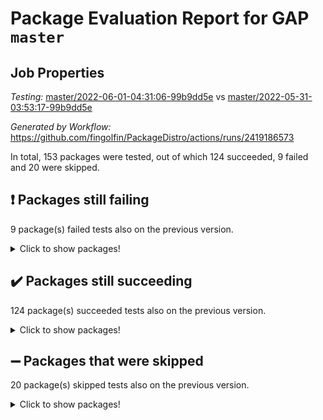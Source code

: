 # Package Evaluation Report for GAP `master`

## Job Properties

*Testing:* [master/2022-06-01-04:31:06-99b9dd5e](https://github.com/fingolfin/PackageDistro/blob/data/reports/master/2022-06-01-04:31:06-99b9dd5e) vs [master/2022-05-31-03:53:17-99b9dd5e](https://github.com/fingolfin/PackageDistro/blob/data/reports/master/2022-05-31-03:53:17-99b9dd5e)

*Generated by Workflow:* https://github.com/fingolfin/PackageDistro/actions/runs/2419186573

In total, 153 packages were tested, out of which 124 succeeded, 9 failed and 20 were skipped.

## :exclamation: Packages still failing

9 package(s) failed tests also on the previous version.
<details><summary>Click to show packages!</summary>

- fining 1.4.1 [(failure)](https://github.com/fingolfin/PackageDistro/runs/6682684345?check_suite_focus=true)
- francy 1.2.4 [(failure)](https://github.com/fingolfin/PackageDistro/runs/6682684675?check_suite_focus=true)
- hap 1.39 [(failure)](https://github.com/fingolfin/PackageDistro/runs/6682685156?check_suite_focus=true)
- normalizinterface 1.3.2 [(failure)](https://github.com/fingolfin/PackageDistro/runs/6682687266?check_suite_focus=true)
- packagemanager 1.2 [(failure)](https://github.com/fingolfin/PackageDistro/runs/6682687523?check_suite_focus=true)
- rcwa 4.6.4 [(failure)](https://github.com/fingolfin/PackageDistro/runs/6682687998?check_suite_focus=true)
- recog 1.3.2 [(failure)](https://github.com/fingolfin/PackageDistro/runs/6682688096?check_suite_focus=true)
- semigroups 4.0.0 [(failure)](https://github.com/fingolfin/PackageDistro/runs/6682688339?check_suite_focus=true)
- ugaly 4.0.2 [(failure)](https://github.com/fingolfin/PackageDistro/runs/6682689126?check_suite_focus=true)
</details>

## :heavy_check_mark: Packages still succeeding

124 package(s) succeeded tests also on the previous version.
<details><summary>Click to show packages!</summary>

- ace 5.4 [(success)](https://github.com/fingolfin/PackageDistro/runs/6682682834?check_suite_focus=true)
- aclib 1.3.2 [(success)](https://github.com/fingolfin/PackageDistro/runs/6682682870?check_suite_focus=true)
- agt 0.2 [(success)](https://github.com/fingolfin/PackageDistro/runs/6682682913?check_suite_focus=true)
- alnuth 3.2.1 [(success)](https://github.com/fingolfin/PackageDistro/runs/6682682952?check_suite_focus=true)
- anupq 3.2.6 [(success)](https://github.com/fingolfin/PackageDistro/runs/6682682994?check_suite_focus=true)
- atlasrep 2.1.2 [(success)](https://github.com/fingolfin/PackageDistro/runs/6682683022?check_suite_focus=true)
- autodoc 2022.03.10 [(success)](https://github.com/fingolfin/PackageDistro/runs/6682683049?check_suite_focus=true)
- automata 1.15 [(success)](https://github.com/fingolfin/PackageDistro/runs/6682683100?check_suite_focus=true)
- automgrp 1.3.2 [(success)](https://github.com/fingolfin/PackageDistro/runs/6682683139?check_suite_focus=true)
- autpgrp 1.10.2 [(success)](https://github.com/fingolfin/PackageDistro/runs/6682683174?check_suite_focus=true)
- cap 2022.05-08 [(success)](https://github.com/fingolfin/PackageDistro/runs/6682683214?check_suite_focus=true)
- caratinterface 2.3.3 [(success)](https://github.com/fingolfin/PackageDistro/runs/6682683252?check_suite_focus=true)
- cddinterface 2020.06.24 [(success)](https://github.com/fingolfin/PackageDistro/runs/6682683285?check_suite_focus=true)
- circle 1.6.5 [(success)](https://github.com/fingolfin/PackageDistro/runs/6682683331?check_suite_focus=true)
- classicpres 1.22 [(success)](https://github.com/fingolfin/PackageDistro/runs/6682683366?check_suite_focus=true)
- cohomolo 1.6.10 [(success)](https://github.com/fingolfin/PackageDistro/runs/6682683399?check_suite_focus=true)
- congruence 1.2.4 [(success)](https://github.com/fingolfin/PackageDistro/runs/6682683439?check_suite_focus=true)
- corelg 1.56 [(success)](https://github.com/fingolfin/PackageDistro/runs/6682683477?check_suite_focus=true)
- crime 1.6 [(success)](https://github.com/fingolfin/PackageDistro/runs/6682683524?check_suite_focus=true)
- crisp 1.4.5 [(success)](https://github.com/fingolfin/PackageDistro/runs/6682683573?check_suite_focus=true)
- crypting 0.10 [(success)](https://github.com/fingolfin/PackageDistro/runs/6682683610?check_suite_focus=true)
- cryst 4.1.24 [(success)](https://github.com/fingolfin/PackageDistro/runs/6682683645?check_suite_focus=true)
- crystcat 1.1.9 [(success)](https://github.com/fingolfin/PackageDistro/runs/6682683687?check_suite_focus=true)
- ctbllib 1.3.4 [(success)](https://github.com/fingolfin/PackageDistro/runs/6682683738?check_suite_focus=true)
- cubefree 1.19 [(success)](https://github.com/fingolfin/PackageDistro/runs/6682683782?check_suite_focus=true)
- curlinterface 2.2.2 [(success)](https://github.com/fingolfin/PackageDistro/runs/6682683826?check_suite_focus=true)
- cvec 2.7.5 [(success)](https://github.com/fingolfin/PackageDistro/runs/6682683855?check_suite_focus=true)
- datastructures 0.2.7 [(success)](https://github.com/fingolfin/PackageDistro/runs/6682683907?check_suite_focus=true)
- deepthought 1.0.5 [(success)](https://github.com/fingolfin/PackageDistro/runs/6682683943?check_suite_focus=true)
- design 1.7 [(success)](https://github.com/fingolfin/PackageDistro/runs/6682683987?check_suite_focus=true)
- difsets 2.3.1 [(success)](https://github.com/fingolfin/PackageDistro/runs/6682684050?check_suite_focus=true)
- digraphs 1.5.3 [(success)](https://github.com/fingolfin/PackageDistro/runs/6682684101?check_suite_focus=true)
- edim 1.3.5 [(success)](https://github.com/fingolfin/PackageDistro/runs/6682684157?check_suite_focus=true)
- example 4.3.1 [(success)](https://github.com/fingolfin/PackageDistro/runs/6682684201?check_suite_focus=true)
- factint 1.6.3 [(success)](https://github.com/fingolfin/PackageDistro/runs/6682684232?check_suite_focus=true)
- ferret 1.0.7 [(success)](https://github.com/fingolfin/PackageDistro/runs/6682684273?check_suite_focus=true)
- fga 1.4.0 [(success)](https://github.com/fingolfin/PackageDistro/runs/6682684310?check_suite_focus=true)
- float 1.0.3 [(success)](https://github.com/fingolfin/PackageDistro/runs/6682684388?check_suite_focus=true)
- format 1.4.3 [(success)](https://github.com/fingolfin/PackageDistro/runs/6682684443?check_suite_focus=true)
- forms 1.2.7 [(success)](https://github.com/fingolfin/PackageDistro/runs/6682684483?check_suite_focus=true)
- fplsa 1.2.5 [(success)](https://github.com/fingolfin/PackageDistro/runs/6682684536?check_suite_focus=true)
- fr 2.4.8 [(success)](https://github.com/fingolfin/PackageDistro/runs/6682684580?check_suite_focus=true)
- fwtree 1.3 [(success)](https://github.com/fingolfin/PackageDistro/runs/6682684720?check_suite_focus=true)
- gbnp 1.0.5 [(success)](https://github.com/fingolfin/PackageDistro/runs/6682684756?check_suite_focus=true)
- generalizedmorphismsforcap 2022.05-01 [(success)](https://github.com/fingolfin/PackageDistro/runs/6682684804?check_suite_focus=true)
- genss 1.6.6 [(success)](https://github.com/fingolfin/PackageDistro/runs/6682684841?check_suite_focus=true)
- gradedringforhomalg 2022.03-01 [(success)](https://github.com/fingolfin/PackageDistro/runs/6682684886?check_suite_focus=true)
- grape 4.8.5 [(success)](https://github.com/fingolfin/PackageDistro/runs/6682684926?check_suite_focus=true)
- groupoids 1.69 [(success)](https://github.com/fingolfin/PackageDistro/runs/6682684985?check_suite_focus=true)
- grpconst 2.6.2 [(success)](https://github.com/fingolfin/PackageDistro/runs/6682685036?check_suite_focus=true)
- guarana 0.96.3 [(success)](https://github.com/fingolfin/PackageDistro/runs/6682685078?check_suite_focus=true)
- guava 3.16 [(success)](https://github.com/fingolfin/PackageDistro/runs/6682685119?check_suite_focus=true)
- hapcryst 0.1.14 [(success)](https://github.com/fingolfin/PackageDistro/runs/6682685219?check_suite_focus=true)
- hecke 1.5.3 [(success)](https://github.com/fingolfin/PackageDistro/runs/6682685291?check_suite_focus=true)
- help 3.5 [(success)](https://github.com/fingolfin/PackageDistro/runs/6682685382?check_suite_focus=true)
- idrel 2.43 [(success)](https://github.com/fingolfin/PackageDistro/runs/6682685469?check_suite_focus=true)
- images 1.3.1 [(success)](https://github.com/fingolfin/PackageDistro/runs/6682685542?check_suite_focus=true)
- intpic 0.2.4 [(success)](https://github.com/fingolfin/PackageDistro/runs/6682685635?check_suite_focus=true)
- io 4.7.2 [(success)](https://github.com/fingolfin/PackageDistro/runs/6682685729?check_suite_focus=true)
- irredsol 1.4.3 [(success)](https://github.com/fingolfin/PackageDistro/runs/6682685819?check_suite_focus=true)
- json 2.1.0 [(success)](https://github.com/fingolfin/PackageDistro/runs/6682685901?check_suite_focus=true)
- jupyterkernel 1.4.1 [(success)](https://github.com/fingolfin/PackageDistro/runs/6682685986?check_suite_focus=true)
- jupyterviz 1.5.1 [(success)](https://github.com/fingolfin/PackageDistro/runs/6682686062?check_suite_focus=true)
- kan 1.34 [(success)](https://github.com/fingolfin/PackageDistro/runs/6682686136?check_suite_focus=true)
- kbmag 1.5.9 [(success)](https://github.com/fingolfin/PackageDistro/runs/6682686197?check_suite_focus=true)
- laguna 3.9.5 [(success)](https://github.com/fingolfin/PackageDistro/runs/6682686263?check_suite_focus=true)
- liealgdb 2.2.1 [(success)](https://github.com/fingolfin/PackageDistro/runs/6682686326?check_suite_focus=true)
- liepring 2.6 [(success)](https://github.com/fingolfin/PackageDistro/runs/6682686377?check_suite_focus=true)
- liering 2.4.2 [(success)](https://github.com/fingolfin/PackageDistro/runs/6682686453?check_suite_focus=true)
- linearalgebraforcap 2022.05-04 [(success)](https://github.com/fingolfin/PackageDistro/runs/6682686516?check_suite_focus=true)
- loops 3.4.1 [(success)](https://github.com/fingolfin/PackageDistro/runs/6682686571?check_suite_focus=true)
- lpres 1.0.3 [(success)](https://github.com/fingolfin/PackageDistro/runs/6682686636?check_suite_focus=true)
- majoranaalgebras 1.4 [(success)](https://github.com/fingolfin/PackageDistro/runs/6682686699?check_suite_focus=true)
- mapclass 1.4.5 [(success)](https://github.com/fingolfin/PackageDistro/runs/6682686760?check_suite_focus=true)
- matgrp 0.64 [(success)](https://github.com/fingolfin/PackageDistro/runs/6682686835?check_suite_focus=true)
- modisom 2.5.2 [(success)](https://github.com/fingolfin/PackageDistro/runs/6682686910?check_suite_focus=true)
- modulepresentationsforcap 2022.05-03 [(success)](https://github.com/fingolfin/PackageDistro/runs/6682686968?check_suite_focus=true)
- monoidalcategories 2022.05-05 [(success)](https://github.com/fingolfin/PackageDistro/runs/6682687016?check_suite_focus=true)
- nconvex 2020.11-04 [(success)](https://github.com/fingolfin/PackageDistro/runs/6682687083?check_suite_focus=true)
- nilmat 1.4.1 [(success)](https://github.com/fingolfin/PackageDistro/runs/6682687129?check_suite_focus=true)
- nock 1.5 [(success)](https://github.com/fingolfin/PackageDistro/runs/6682687199?check_suite_focus=true)
- nq 2.5.8 [(success)](https://github.com/fingolfin/PackageDistro/runs/6682687314?check_suite_focus=true)
- numericalsgps 1.3.0 [(success)](https://github.com/fingolfin/PackageDistro/runs/6682687368?check_suite_focus=true)
- openmath 11.5.1 [(success)](https://github.com/fingolfin/PackageDistro/runs/6682687424?check_suite_focus=true)
- orb 4.8.4 [(success)](https://github.com/fingolfin/PackageDistro/runs/6682687471?check_suite_focus=true)
- patternclass 2.4.2 [(success)](https://github.com/fingolfin/PackageDistro/runs/6682687582?check_suite_focus=true)
- permut 2.0.4 [(success)](https://github.com/fingolfin/PackageDistro/runs/6682687629?check_suite_focus=true)
- polenta 1.3.10 [(success)](https://github.com/fingolfin/PackageDistro/runs/6682687671?check_suite_focus=true)
- polymaking 0.8.6 [(success)](https://github.com/fingolfin/PackageDistro/runs/6682687711?check_suite_focus=true)
- primgrp 3.4.2 [(success)](https://github.com/fingolfin/PackageDistro/runs/6682687756?check_suite_focus=true)
- profiling 2.5.0 [(success)](https://github.com/fingolfin/PackageDistro/runs/6682687806?check_suite_focus=true)
- qpa 1.33 [(success)](https://github.com/fingolfin/PackageDistro/runs/6682687869?check_suite_focus=true)
- quagroup 1.8.3 [(success)](https://github.com/fingolfin/PackageDistro/runs/6682687904?check_suite_focus=true)
- radiroot 2.9 [(success)](https://github.com/fingolfin/PackageDistro/runs/6682687952?check_suite_focus=true)
- rds 1.8 [(success)](https://github.com/fingolfin/PackageDistro/runs/6682688041?check_suite_focus=true)
- repndecomp 1.2.1 [(success)](https://github.com/fingolfin/PackageDistro/runs/6682688143?check_suite_focus=true)
- repsn 3.1.0 [(success)](https://github.com/fingolfin/PackageDistro/runs/6682688198?check_suite_focus=true)
- resclasses 4.7.2 [(success)](https://github.com/fingolfin/PackageDistro/runs/6682688250?check_suite_focus=true)
- scscp 2.3.1 [(success)](https://github.com/fingolfin/PackageDistro/runs/6682688288?check_suite_focus=true)
- sglppow 2.2 [(success)](https://github.com/fingolfin/PackageDistro/runs/6682688389?check_suite_focus=true)
- sgpviz 0.999.5 [(success)](https://github.com/fingolfin/PackageDistro/runs/6682688438?check_suite_focus=true)
- simpcomp 2.1.14 [(success)](https://github.com/fingolfin/PackageDistro/runs/6682688484?check_suite_focus=true)
- singular 2020.12.18 [(success)](https://github.com/fingolfin/PackageDistro/runs/6682688532?check_suite_focus=true)
- sla 1.5.3 [(success)](https://github.com/fingolfin/PackageDistro/runs/6682688585?check_suite_focus=true)
- smallgrp 1.5 [(success)](https://github.com/fingolfin/PackageDistro/runs/6682688637?check_suite_focus=true)
- smallsemi 0.6.13 [(success)](https://github.com/fingolfin/PackageDistro/runs/6682688684?check_suite_focus=true)
- sonata 2.9.4 [(success)](https://github.com/fingolfin/PackageDistro/runs/6682688739?check_suite_focus=true)
- sophus 1.25 [(success)](https://github.com/fingolfin/PackageDistro/runs/6682688793?check_suite_focus=true)
- spinsym 1.5.2 [(success)](https://github.com/fingolfin/PackageDistro/runs/6682688869?check_suite_focus=true)
- symbcompcc 1.3.2 [(success)](https://github.com/fingolfin/PackageDistro/runs/6682688911?check_suite_focus=true)
- thelma 1.3 [(success)](https://github.com/fingolfin/PackageDistro/runs/6682688959?check_suite_focus=true)
- tomlib 1.2.9 [(success)](https://github.com/fingolfin/PackageDistro/runs/6682688998?check_suite_focus=true)
- toric 1.9.5 [(success)](https://github.com/fingolfin/PackageDistro/runs/6682689047?check_suite_focus=true)
- transgrp 3.6.2 [(success)](https://github.com/fingolfin/PackageDistro/runs/6682689091?check_suite_focus=true)
- unipot 1.5 [(success)](https://github.com/fingolfin/PackageDistro/runs/6682689166?check_suite_focus=true)
- unitlib 4.1.0 [(success)](https://github.com/fingolfin/PackageDistro/runs/6682689207?check_suite_focus=true)
- utils 0.72 [(success)](https://github.com/fingolfin/PackageDistro/runs/6682689246?check_suite_focus=true)
- uuid 0.7 [(success)](https://github.com/fingolfin/PackageDistro/runs/6682689281?check_suite_focus=true)
- walrus 0.9991 [(success)](https://github.com/fingolfin/PackageDistro/runs/6682689322?check_suite_focus=true)
- wedderga 4.10.2 [(success)](https://github.com/fingolfin/PackageDistro/runs/6682689364?check_suite_focus=true)
- xmod 2.88 [(success)](https://github.com/fingolfin/PackageDistro/runs/6682689417?check_suite_focus=true)
- xmodalg 1.22 [(success)](https://github.com/fingolfin/PackageDistro/runs/6682689469?check_suite_focus=true)
- yangbaxter 0.10.0 [(success)](https://github.com/fingolfin/PackageDistro/runs/6682689524?check_suite_focus=true)
- zeromqinterface 0.13 [(success)](https://github.com/fingolfin/PackageDistro/runs/6682689561?check_suite_focus=true)
</details>

## :heavy_minus_sign: Packages that were skipped

20 package(s) skipped tests also on the previous version.
<details><summary>Click to show packages!</summary>

- 4ti2interface 2022.03-01 [(skipped)](https://github.com/fingolfin/PackageDistro/runs/6682620471?check_suite_focus=true)
- browse 1.8.14 [(skipped)](https://github.com/fingolfin/PackageDistro/runs/6682620471?check_suite_focus=true)
- examplesforhomalg 2022.03-01 [(skipped)](https://github.com/fingolfin/PackageDistro/runs/6682620471?check_suite_focus=true)
- gapdoc 1.6.5 [(skipped)](https://github.com/fingolfin/PackageDistro/runs/6682620471?check_suite_focus=true)
- gauss 2022.03-01 [(skipped)](https://github.com/fingolfin/PackageDistro/runs/6682620471?check_suite_focus=true)
- gaussforhomalg 2022.03-01 [(skipped)](https://github.com/fingolfin/PackageDistro/runs/6682620471?check_suite_focus=true)
- gradedmodules 2022.03-01 [(skipped)](https://github.com/fingolfin/PackageDistro/runs/6682620471?check_suite_focus=true)
- homalg 2022.03-01 [(skipped)](https://github.com/fingolfin/PackageDistro/runs/6682620471?check_suite_focus=true)
- homalgtocas 2022.03-01 [(skipped)](https://github.com/fingolfin/PackageDistro/runs/6682620471?check_suite_focus=true)
- io_forhomalg 2022.03-01 [(skipped)](https://github.com/fingolfin/PackageDistro/runs/6682620471?check_suite_focus=true)
- itc 1.5.1 [(skipped)](https://github.com/fingolfin/PackageDistro/runs/6682620471?check_suite_focus=true)
- localizeringforhomalg 2022.03-01 [(skipped)](https://github.com/fingolfin/PackageDistro/runs/6682620471?check_suite_focus=true)
- matricesforhomalg 2022.04-01 [(skipped)](https://github.com/fingolfin/PackageDistro/runs/6682620471?check_suite_focus=true)
- modules 2022.03-01 [(skipped)](https://github.com/fingolfin/PackageDistro/runs/6682620471?check_suite_focus=true)
- polycyclic 2.16 [(skipped)](https://github.com/fingolfin/PackageDistro/runs/6682620471?check_suite_focus=true)
- ringsforhomalg 2022.04-01 [(skipped)](https://github.com/fingolfin/PackageDistro/runs/6682620471?check_suite_focus=true)
- sco 2022.03-01 [(skipped)](https://github.com/fingolfin/PackageDistro/runs/6682620471?check_suite_focus=true)
- toolsforhomalg 2022.05-01 [(skipped)](https://github.com/fingolfin/PackageDistro/runs/6682620471?check_suite_focus=true)
- toricvarieties 2022.03.23 [(skipped)](https://github.com/fingolfin/PackageDistro/runs/6682620471?check_suite_focus=true)
- xgap 4.31 [(skipped)](https://github.com/fingolfin/PackageDistro/runs/6682620471?check_suite_focus=true)
</details>

